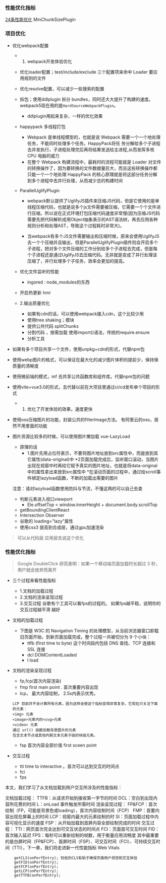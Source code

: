 ### 性能优化指标
[24条性能优化](https://juejin.cn/post/6892994632968306702#heading-49)
MinChunkSizePlugin

### 项目优化
  * 优化webpack配置
    * 1. webpack开发体验优化
    * 优化loader配置；test/include/exclude 三个配置项来命中 Loader 要应用规则的文件
    * 优化resolve配置，可以减少一些搜索的配置
    * 拆包；使用ddlplugin 拆分 bundles，同时还大大提升了构建的速度。webpack5现在用的是`HardSourceWebpackPlugin`。
      * ddlplugin用起来复杂，一样的优化效果
    * happypack 多线程打包
      * Webpack 是单线程模型的，也就是说 Webpack 需要一个一个地处理任务，不能同时处理多个任务。HappyPack将任 务分解给多个子进程去并发执行，子进程处理完后再将结果发送给主进程,从而发挥多核 CPU 电脑的威力
      * 在整个 Webpack 构建流程中，最耗时的流程可能就是 Loader 对文件的转换操作了，因为要转换的文件数据量巨大，而且这些转换操作都只能一个一个地处理 HappyPack 的核心原理就是将这部分任务分解到多个进程中去并行处理，从而减少总的构建时间
    * ParallelUglifyPlugin
      * webpack默认提供了UglifyJS插件来压缩JS代码，但是它使用的是单线程压缩代码，也就是说多个js文件需要被压缩，它需要一个个文件进行压缩。所以说在正式环境打包压缩代码速度非常慢(因为压缩JS代码需要先把代码解析成用Object抽象表示的AST语法树，再去应用各种规则分析和处理AST，导致这个过程耗时非常大)。

      * 当webpack有多个JS文件需要输出和压缩时候，原来会使用UglifyJS去一个个压缩并且输出，但是ParallelUglifyPlugin插件则会开启多个子进程，把对多个文件压缩的工作分别给多个子进程去完成，但是每个子进程还是通过UglifyJS去压缩代码。无非就是变成了并行处理该压缩了，并行处理多个子任务，效率会更加的提高。
    * 优化文件监听的性能
      * ingored : node_modules的东西
    * 开启热更新 hmr

    * 2.输出质量优化
      * 如果有cdn的话，可以使用webpack接入cdn，这个比较少用
      * 使用tree shaking；模块
      * 提供公共代码 splitChunks
      * 分割代码 ，按需加载 使用import()语法，传统的require.ensure
      * 分析工具
  * 如果有多个项目共享一个文件，使用unpkg+cdn的形式，代替npm包
  * 使用webp图片的格式，可以保证在最大化的减少图片体积的提前少，保持保质量的清晰度
  * 使用微前端的模式，mf 去共享公共函数库和组件库。代替npm包的问题
  * 使用vite+vue3.0的形式，去代替以前在大项目里通过ci/cd发布单个项目的形式
    * 1. 优化了开发体验的效果，速度更快
  * 使用oss压缩图片的功能，封装公共的filterImage方法。 有阿里云的oss，居然不用里面的功能
  * 图片资源比较多的时候，可以使用图片懒加载  vue-LazyLoad
    * 原理的话 
      * 1.图片先用占位符表示，不要将图片地址放到src属性中，而是放到其它属性(data-original)中
      *2页面加载完成后，监听窗口滚动，当图片出现在视窗中时再给它赋予真实的图片地址，也就是将data-original中的属性拿出来放到src属性中
      *在滚动页面的过程中，通过给scroll事件绑定lazyload函数，不断的加载出需要的图片

    注意：请对lazyload函数使用防抖与节流，不懂这两的可以自己去查
    * 判断元素进入视口viewport
      * Ele.offsetTop < window.innerHeight + document.body.scrollTop
    * getBoundingClientReact
    * Intersection Observer
    * 谷歌的 loading="lazy"属性
    * 使用css3 提高到合成层，通过gpu加速渲染

> 可以从代码层 应用层去说这个优化


 ### 性能优化指标
 >Google DoubleClick 研究表明：如果一个移动端页面加载时长超过 3 秒，用户就会放弃而离开

  * 三个过程来看性能指标
    * 1.文档的加载过程
    * 2.文档的渲染呈现过程
    * 3.交互过程 谷歌有个工具可以看fps的过程的。 如果fps越平稳，说明你的交互过程越平滑 越好

  * 文档的加载过程
    * 下图是 W3C 的 Navigation Timing 的处理模型，从当前浏览器窗口卸载旧页面开始，到新页面加载完成，整个过程一共被切分为 9 个小块：
      * ttfb (first time to byte) 这个时间段内包括 DNS 查找、TCP 连接和 SSL 连接
      * dcl DOMContentLoaded
      * l load
  * 文档的渲染呈现过程
    * fp,fcp(首次内容渲染)
    * fmp first main point . 首次重要内容出现
    * lcp， 最大内容绘制， 2.5s内表示优秀。
    ```
    LCP 目前并不会计算所有元素，因为这样会使这个指标变得非常复杂，它现在只关注下面的元素：
    <img> 元素
    <image>元素内的<svg>元素
    <video> 元素
    通过 url() 函数加载背景图片的元素
    包含文本节点或其他内联文本元素子级的块级元素。
    ```
    * fsp 首次内容全部价值 first sceen point

  * 交互过程
    * tti  time to interactive 。首次可以达到交互的时间点
    * fci
    * fps

本文，我们学习了从文档加载到用户交互所涉及的性能指标：

  文档加载过程：
  TTFB：从请求开始到接收第一字节的时间
  DCL：空白到出现内容所花费的时间
  L：onLoad 事件触发所需时间
  渲染呈现过程：
  FP&FCP：首次绘制（FP，可能是背景色或loading），首次内容绘制时间（FCP）
  FMP：首要内容出现在屏幕上的时间
  LCP：视窗内最大的元素绘制的时
  SI：页面加载过程中内容可视化显示的速度
  FSP：从开始加载到首屏内容全部绘制完成的时间
  交互过程：
  TTI：网页首次完全达到可交互状态的时间点
  FCI：页面首可交互时间
  FID：首次输入延迟
  FPS：每秒可以重新绘制的帧数，用于衡量应用流畅度
  其中最重要的是白屏时间（FP&FCP）、首屏时间（FSP）、可交互时间（FCI）、可持续交互时间（TTI），下一章，我们将走进新一代性能指标 Web Vitals

  ```
      getCLS(onPerfEntry); 较低的CLS有助于确保页面用户视觉和交互体验
      getFID(onPerfEntry);
      getFCP(onPerfEntry);
      getLCP(onPerfEntry);
      getTTFB(onPerfEntry);
  ```


